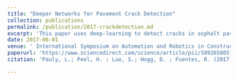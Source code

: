 ```yaml
---
title: "Deeper Networks for Pavement Crack Detection"
collection: publications
permalink: /publication/2017-crackdetection.md
excerpt: 'This paper uses deep-learning to detect cracks in asphalt pavements.'
date: 2017-06-01
venue: ' International Symposium on Automation and Robotics in Construction, Taipei, Taiwan.'
paperurl: 'https://www.sciencedirect.com/science/article/pii/S0926580517303916'
citation: 'Pauly, L.; Peel, H. ; Luo, S.; Hogg, D. ; Fuentes, R. (2017). &quot;Deeper Networks for Pavement Crack Detection.&quot; <i>International Symposium on Automation and Robotics in Construction</i>. 94(1).'

---
```



